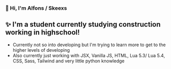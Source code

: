 ### 🔰 Hi, I'm Alfons / Skeexs

## ✨ I'm a student currently studying construction working in highschool!
- Currently not so into developing but I'm trying to learn more to get to the higher levels of developing
- Also currently just working with JSX, Vanilla JS, HTML, Lua 5.3/ Lua 5.4, CSS, Sass, Tailwind and very little python knowledge
